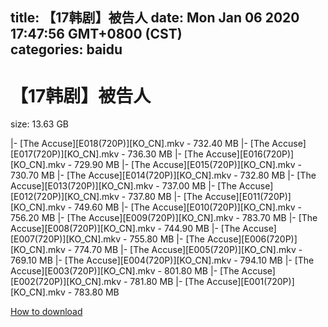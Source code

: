 
title: 【17韩剧】被告人
date: Mon Jan 06 2020 17:47:56 GMT+0800 (CST)    
categories: baidu
---

# 【17韩剧】被告人
size: 13.63 GB
 
 
|- [The Accuse][E018(720P)][KO_CN].mkv - 732.40 MB
|- [The Accuse][E017(720P)][KO_CN].mkv - 736.30 MB
|- [The Accuse][E016(720P)][KO_CN].mkv - 729.90 MB
|- [The Accuse][E015(720P)][KO_CN].mkv - 730.70 MB
|- [The Accuse][E014(720P)][KO_CN].mkv - 732.80 MB
|- [The Accuse][E013(720P)][KO_CN].mkv - 737.00 MB
|- [The Accuse][E012(720P)][KO_CN].mkv - 737.80 MB
|- [The Accuse][E011(720P)][KO_CN].mkv - 749.60 MB
|- [The Accuse][E010(720P)][KO_CN].mkv - 756.20 MB
|- [The Accuse][E009(720P)][KO_CN].mkv - 783.70 MB
|- [The Accuse][E008(720P)][KO_CN].mkv - 744.90 MB
|- [The Accuse][E007(720P)][KO_CN].mkv - 755.80 MB
|- [The Accuse][E006(720P)][KO_CN].mkv - 774.70 MB
|- [The Accuse][E005(720P)][KO_CN].mkv - 769.10 MB
|- [The Accuse][E004(720P)][KO_CN].mkv - 794.10 MB
|- [The Accuse][E003(720P)][KO_CN].mkv - 801.80 MB
|- [The Accuse][E002(720P)][KO_CN].mkv - 781.80 MB
|- [The Accuse][E001(720P)][KO_CN].mkv - 783.80 MB

[How to download](https://bpcam.bemobtrk.com/go/2ceec3aa-1ca2-46d6-b9ff-aaa5c184517c?jno=945)